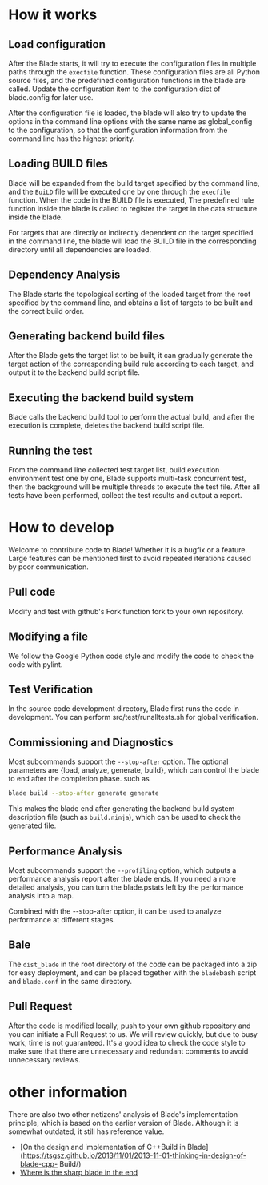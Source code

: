 # How it works

## Load configuration
After the Blade starts, it will try to execute the configuration files in multiple paths through the `execfile` function. These configuration files are all Python source files, and the predefined configuration functions in the blade are called.
Update the configuration item to the configuration dict of blade.config for later use.

After the configuration file is loaded, the blade will also try to update the options in the command line options with the same name as global_config to the configuration, so that the configuration information from the command line has the highest priority.

## Loading BUILD files
Blade will be expanded from the build target specified by the command line, and the `BuiLD` file will be executed one by one through the `execfile` function. When the code in the BUILD file is executed,
The predefined rule function inside the blade is called to register the target in the data structure inside the blade.

For targets that are directly or indirectly dependent on the target specified in the command line, the blade will load the BUILD file in the corresponding directory until all dependencies are loaded.

## Dependency Analysis
The Blade starts the topological sorting of the loaded target from the root specified by the command line, and obtains a list of targets to be built and the correct build order.

## Generating backend build files
After the Blade gets the target list to be built, it can gradually generate the target action of the corresponding build rule according to each target, and output it to the backend build script file.

## Executing the backend build system
Blade calls the backend build tool to perform the actual build, and after the execution is complete, deletes the backend build script file.

## Running the test
From the command line collected test target list, build execution environment test one by one, Blade supports multi-task concurrent test, then the background will be multiple threads to execute the test file.
After all tests have been performed, collect the test results and output a report.

# How to develop
Welcome to contribute code to Blade! Whether it is a bugfix or a feature. Large features can be mentioned first to avoid repeated iterations caused by poor communication.

## Pull code
Modify and test with github's Fork function fork to your own repository.

## Modifying a file
We follow the Google Python code style and modify the code to check the code with pylint.

## Test Verification
In the source code development directory, Blade first runs the code in development. You can perform src/test/runalltests.sh for global verification.

## Commissioning and Diagnostics

Most subcommands support the `--stop-after` option. The optional parameters are {load, analyze, generate, build}, which can control the blade to end after the completion phase. such as
```bash
blade build --stop-after generate generate
```
This makes the blade end after generating the backend build system description file (such as `build.ninja`), which can be used to check the generated file.

## Performance Analysis
Most subcommands support the `--profiling` option, which outputs a performance analysis report after the blade ends. If you need a more detailed analysis, you can turn the blade.pstats left by the performance analysis into a map.

Combined with the --stop-after option, it can be used to analyze performance at different stages.


## Bale
The `dist_blade` in the root directory of the code can be packaged into a zip for easy deployment, and can be placed together with the `blade`bash script and `blade.conf` in the same directory.

## Pull Request
After the code is modified locally, push to your own github repository and you can initiate a Pull Request to us. We will review quickly, but due to busy work, time is not guaranteed.
It's a good idea to check the code style to make sure that there are unnecessary and redundant comments to avoid unnecessary reviews.

# other information
There are also two other netizens' analysis of Blade's implementation principle, which is based on the earlier version of Blade. Although it is somewhat outdated, it still has reference value.
* [On the design and implementation of C++Build in Blade](https://tsgsz.github.io/2013/11/01/2013-11-01-thinking-in-design-of-blade-cpp- Build/)
* [Where is the sharp blade in the end](http://blog.sina.com.cn/s/blog_4af176450101bg69.html)
